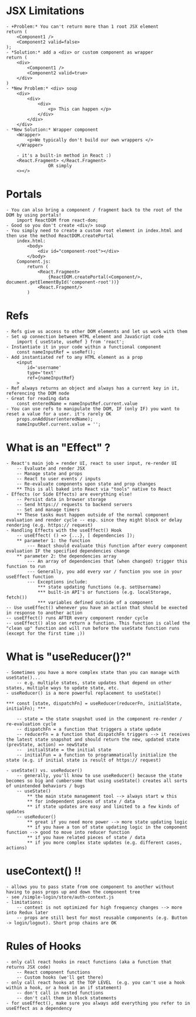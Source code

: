 # JSX Limitations
    - +Problem:* You can't return more than 1 root JSX element
    return (
        <Component1 />
        <Component2 valid=false>
    );
    - *Solution:* add a <div> or custom component as wrapper
    return (
        <div>
            <Component1 />
            <Component2 valid=true>
        </div>
    )
    - *New Problem:* <div> soup
        <div>
            <div>
                <div>
                    <p> This can happen </p>
                </div>
            </div>
        </div>
    - *New Solution:* Wrapper component
        <Wrapper>
            <p>We typically don't build our own wrappers </>
        </Wrapper>

        - it's a built-in method in React :)
        <React.Fragment> </React.Fragment>
                    OR simply
        <></>

# Portals
    - You can also bring a component / fragment back to the root of the DOM by using portals!
        import ReactDOM from react-dom;
    - Good so you don't create <div/> soup
    - You simply need to create a custom root element in index.html and then use the method ReactDOM.createPortal
        index.html:
            <body>
                <div id="component-root"></div>
            </body>
        Component.js:
            return (
                <React.Fragment> 
                    {ReactDOM.createPortal(<Component/>, document.getElementById('component-root'))}
                <React.Fragment/>
            )

# Refs
    - Refs give us access to other DOM elements and let us work with them
    - Set up connection between HTML element and JavaScript code
        import { useState, useRef } from 'react';
    - Instantiate it in your code within a functional component
        const nameInputRef = useRef();
    - Add instantiated ref to any HTML element as a prop
        <input
            id='username'
            type='text' 
            ref={nameInputRef}
        >
    - Ref always returns an object and always has a current key in it, referencing the DOM node
    - Great for reading data
        const enteredName = nameInputRef.current.value
    - You can use refs to manipulate the DOM, IF (only IF) you want to reset a value for a user. it's rarely OK
        props.onAddUser(enteredName);
        nameInputRef.current.value = '';

# What is an "Effect" ? 
    - React's main job = render UI, react to user input, re-render UI
        -- Evaluate and render JSX
        -- Manage state and props
        -- React to user events / inputs
        -- Re-evaluate components upon state and prop changes
        ** This is all baked into React via "tools" native to React
    - Effects (or Side Effects) are everything else!
        -- Persist data in browser storage
        -- Send https:// requests to backend servers
        -- Set and manage timers
        ** These tasks must happen outside of the normal component evaluation and render cycle -- esp. since they might block or delay rendering (e.g. https:// request) 
    - Handling Effects with the useEffect() Hook
        -- useEffect( () => {...}, [ dependencies ]);
        ** parameter 1: the function
            --- React should evaluate this function after every component evaluation IF the specified dependencies change
        ** parameter 2: the dependencies array
            --- An array of dependencies that (when changed) trigger this function to run
            --- Generally, you add every var / function you use in your useEffect function
            --- Exceptions include:
                *** state updating functions (e.g. setUsername)
                *** built-in API's or functions (e.g. localStorage, fetch())
                *** variables defined outside of a component
    -- Use useEffect() whenever you have an action that should be exected in response to another action
    -- useEffect() runs AFTER every component render cycle
    -- useEffect() also can return a function. This function is called the "clean up" function and will run before the useState function runs (except for the first time ;))

# What is "useReducer()?"
    - Sometimes you have a more complex state than you can manage with useState()...
        -- e.g. multiple states, state updates that depend on other states, multiple ways to update state, etc.
    - useReducer() is a more powerful replacement to useState()

    *** const [state, dispatchFn] = useReducer(reducerFn, initialState, initialFn); ***

        -- state = the state snapshot used in the component re-render / re-evaluation cycle
        -- dispatchFn = a function that triggers a state update
        -- reducerFn = a function that dispatchFn triggers --> it receives the latest state snapshot and should return the new, updated state (prevState, action) => newState
        --  initialState = the initial state 
        -- initialFun = a function to programmatically initialize the state (e.g. if initial state is result of https:// request)

    - useState() vs. useReducer()
        -- generally, you'll know to use useReducer() because the state becomes so big and cumbersome that using useState() creates all sorts of unintended behaviors / bugs
        -- useState()
            ** the main state management tool --> always start w this
            ** for independent pieces of state / data
            ** if state updates are easy and limited to a few kinds of updates
        -- useReducer()
            ** great if you need more power --> more state updating logic
            ** if you have a ton of state updating logic in the component function --> good to move into reducer function
            ** if you have related pieces of state / data
            ** if you more complex state updates (e.g. different cases, actions) 

# useContext() !!
    - allows you to pass state from one component to another without having to pass props up and down the component tree
    - see /simple-login/store/auth-context.js 
    - limitations:
        -- context is not optimized for high frequency changes --> more into Redux later
        -- props are still best for most reusable components (e.g. Button -> login/logout). Short prop chains are OK

# Rules of Hooks
    - only call react hooks in react functions (aka a function that returns JSX code)
        -- React component functions
        -- Custom hooks (we'll get there)
    - only call react hooks at the TOP LEVEL  (e.g. you can't use a hook within a hook, or a hook in an if statement)
        -- don't call in nested functions 
        -- don't call them in block statements
    - for useEffect(), make sure you always add everything you refer to in useEffect as a dependency

